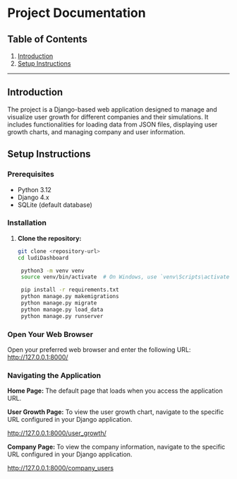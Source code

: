 # Project Documentation

## Table of Contents
1. [Introduction](#introduction)
2. [Setup Instructions](#setup-instructions)

---

## Introduction
The project is a Django-based web application designed to manage and visualize user growth for different companies and their simulations. It includes functionalities for loading data from JSON files, displaying user growth charts, and managing company and user information.


## Setup Instructions

### Prerequisites
- Python 3.12
- Django 4.x
- SQLite (default database)

### Installation

1. **Clone the repository:**
   ```sh
   git clone <repository-url>
   cd ludiDashboard

    python3 -m venv venv
    source venv/bin/activate  # On Windows, use `venv\Scripts\activate`

    pip install -r requirements.txt
    python manage.py makemigrations
    python manage.py migrate
    python manage.py load_data
    python manage.py runserver
    ```

### Open Your Web Browser

Open your preferred web browser and enter the following URL:
 http://127.0.0.1:8000/



### Navigating the Application

**Home Page:** The default page that loads when you access the application URL.

**User Growth Page:** To view the user growth chart, navigate to the specific URL configured in your Django application.

http://127.0.0.1:8000/user_growth/

**Company Page:** To view the company information, navigate to the specific URL configured in your Django application.

http://127.0.0.1:8000/company_users